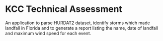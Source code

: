 # KCC Technical Assessment

An application to parse HURDAT2 dataset, identify storms which made landfall in Florida and to generate a report listing the name, date of landfall and maximum wind speed for each event.